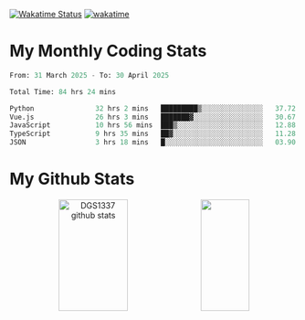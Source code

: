 [![Wakatime Status](https://github.com/noopurphalak/noopurphalak/workflows/wakatime-status-update/badge.svg)](https://github.com/noopurphalak/noopurphalak/actions/workflows/main.yml)
[![wakatime](https://wakatime.com/badge/user/80ace140-ef40-4fdd-b8ed-f3be3d2e1aea.svg)](https://wakatime.com/@80ace140-ef40-4fdd-b8ed-f3be3d2e1aea)

# My Monthly Coding Stats

<!--START_SECTION:waka-->

```python
From: 31 March 2025 - To: 30 April 2025

Total Time: 84 hrs 24 mins

Python               32 hrs 2 mins   █████████▒░░░░░░░░░░░░░░░   37.72 %
Vue.js               26 hrs 3 mins   ███████▓░░░░░░░░░░░░░░░░░   30.67 %
JavaScript           10 hrs 56 mins  ███▒░░░░░░░░░░░░░░░░░░░░░   12.88 %
TypeScript           9 hrs 35 mins   ██▓░░░░░░░░░░░░░░░░░░░░░░   11.28 %
JSON                 3 hrs 18 mins   █░░░░░░░░░░░░░░░░░░░░░░░░   03.90 %
```

<!--END_SECTION:waka-->

# My Github Stats
<div style="text-align: center;">
  <img width="49%" height="195px" src="https://github-readme-stats-sigma-five.vercel.app/api?username=noopurphalak&show_icons=true&count_private=true&hide_border=true&title_color=00FFFF&icon_color=00FFFF&text_color=00FFFF&bg_color=0d1117" alt="DGS1337 github stats" />
  <img width="41%" height="195px" src="https://github-readme-stats-sigma-five.vercel.app/api/top-langs/?username=noopurphalak&layout=compact&hide_border=true&title_color=00FFFF&text_color=00FFFF&bg_color=0d1117" />
</div>

